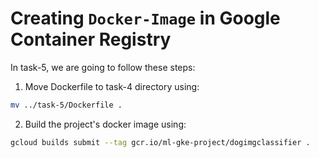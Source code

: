 # Creating `Docker-Image` in Google Container Registry
In task-5, we are going to follow these steps:

1. Move Dockerfile to task-4 directory using:
```bash
mv ../task-5/Dockerfile .
```
2. Build the project's docker image using:
```bash
gcloud builds submit --tag gcr.io/ml-gke-project/dogimgclassifier .
```
